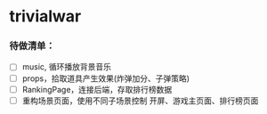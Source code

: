 # trivialwar
### 待做清单：

- [ ] music, 循环播放背景音乐
- [ ] props，拾取道具产生效果(炸弹加分、子弹策略)  
- [ ] RankingPage，连接后端，存取排行榜数据  
- [ ] 重构场景页面，使用不同子场景控制 开屏、游戏主页面、排行榜页面
